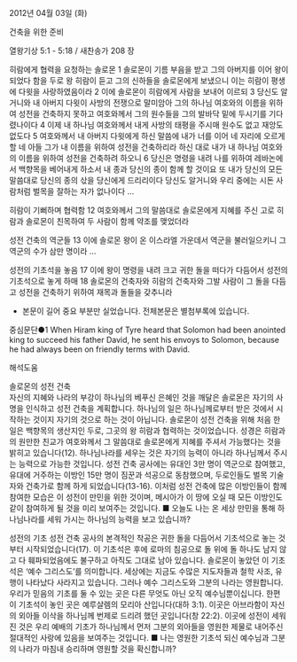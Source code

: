 2012년 04월 03일 (화)

건축을 위한 준비



열왕기상 5:1 - 5:18 / 새찬송가 208 장


히람에게 협력을 요청하는 솔로몬
1 솔로몬이 기름 부음을 받고 그의 아버지를 이어 왕이 되었다 함을 두로 왕 히람이 듣고 그의 신하들을 솔로몬에게 보냈으니 이는 히람이 평생에 다윗을 사랑하였음이라 2 이에 솔로몬이 히람에게 사람을 보내어 이르되 3 당신도 알거니와 내 아버지 다윗이 사방의 전쟁으로 말미암아 그의 하나님 여호와의 이름을 위하여 성전을 건축하지 못하고 여호와께서 그의 원수들을 그의 발바닥 밑에 두시기를 기다렸나이다 4 이제 내 하나님 여호와께서 내게 사방의 태평을 주시매 원수도 없고 재앙도 없도다 5 여호와께서 내 아버지 다윗에게 하신 말씀에 내가 너를 이어 네 자리에 오르게 할 네 아들 그가 내 이름을 위하여 성전을 건축하리라 하신 대로 내가 내 하나님 여호와의 이름을 위하여 성전을 건축하려 하오니 6 당신은 명령을 내려 나를 위하여 레바논에서 백향목을 베어내게 하소서 내 종과 당신의 종이 함께 할 것이요 또 내가 당신의 모든 말씀대로 당신의 종의 삯을 당신에게 드리리이다 당신도 알거니와 우리 중에는 시돈 사람처럼 벌목을 잘하는 자가 없나이다 …

히람이 기뻐하며 협력함
12 여호와께서 그의 말씀대로 솔로몬에게 지혜를 주신 고로 히람과 솔로몬이 친목하여 두 사람이 함께 약조를 맺었더라

성전 건축의 역군들
13 이에 솔로몬 왕이 온 이스라엘 가운데서 역군을 불러일으키니 그 역군의 수가 삼만 명이라 …

성전의 기초석을 놓음
17 이에 왕이 명령을 내려 크고 귀한 돌을 떠다가 다듬어서 성전의 기초석으로 놓게 하매 18 솔로몬의 건축자와 히람의 건축자와 그발 사람이 그 돌을 다듬고 성전을 건축하기 위하여 재목과 돌들을 갖추니라
* 본문이 길어 중요 부분만 실었습니다. 전체본문은 별첨부록에 있습니다.

중심문단●1 When Hiram king of Tyre heard that Solomon had been anointed king to succeed his father David, he sent his envoys to Solomon, because he had always been on friendly terms with David.

해석도움





솔로몬의 성전 건축  
자신의 지혜와 나라의 부강이 하나님의 베푸신 은혜인 것을 깨달은 솔로몬은 자기의 사명을 인식하고 성전 건축을 계획합니다. 하나님의 일은 하나님께로부터 받은 것에서 시작하는 것이지 자기의 것으로 하는 것이 아닙니다. 솔로몬이 성전 건축을 위해 처음 한 일은 백향목의 생산지인 두로, 그곳의 왕 히람과 협력하는 것이었습니다. 성경은 히람과의 원만한 친교가 여호와께서 그 말씀대로 솔로몬에게 지혜를 주셔서 가능했다는 것을 밝히고 있습니다(12). 하나님나라를 세우는 것은 자기의 능력이 아니라 하나님께서 주시는 능력으로 가능한 것입니다. 성전 건축 공사에는 유대인 3만 명이 역군으로 참여했고, 유대에 거주하는 이방인 15만 명이 짐꾼과 석공으로 동참했으며, 두로인들도 벌목 기술자와 건축가로 함께 하게 되었습니다(13-16). 이처럼 성전 건축에 많은 이방인들이 함께 참여한 모습은 이 성전이 만민을 위한 것이며, 메시아가 이 땅에 오실 때 모든 이방인도 같이 참여하게 될 것을 미리 보여주는 것입니다.
■ 오늘도 나는 온 세상 만민을 통해 하나님나라를 세워 가시는 하나님의 능력을 보고 있습니까?

성전의 기초  성전 
건축 공사의 본격적인 착공은 귀한 돌을 다듬어서 기초석으로 놓는 것부터 시작되었습니다(17). 이 기초석은 후에 로마의 침공으로 돌 위에 돌 하나도 남지 않고 다 훼파되었음에도 불구하고 아직도 그대로 남아 있습니다. 솔로몬이 놓았던 이 기초석은 ‘예수 그리스도’를 의미합니다. 세상에는 지금도 수많은 지도자들과 철학 사조, 유행이 나타났다 사라지고 있습니다. 그러나 예수 그리스도와 그분의 나라는 영원합니다. 우리가 믿음의 기초를 둘 수 있는 곳은 다른 무엇도 아닌 오직 예수님뿐이십니다. 한편 이 기초석이 놓인 곳은 예루살렘의 모리아 산입니다(대하 3:1). 이곳은 아브라함이 자신의 외아들 이삭을 하나님께 번제로 드리려 했던 곳입니다(창 22:2). 이곳에 성전이 세워진 것은 우리 예배의 기초가 하나님께서 먼저 그분의 외아들을 영원한 제물로 내어주신 절대적인 사랑에 있음을 보여주는 것입니다.
■ 나는 영원한 기초석 되신 예수님과 그분의 나라가 마침내 승리하며 영원할 것을 확신합니까?